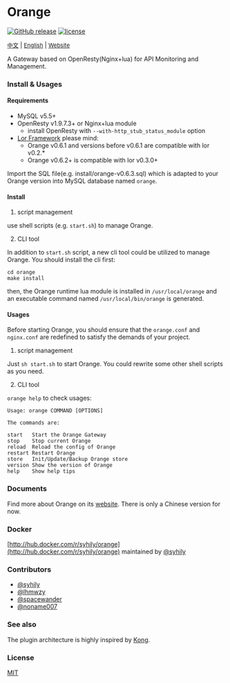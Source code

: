 # Orange

 [![GitHub release](https://img.shields.io/github/release/sumory/orange.svg)](https://github.com/sumory/orange/releases/latest) [![license](https://img.shields.io/github/license/sumory/orange.svg)](https://github.com/sumory/orange/blob/master/LICENSE)

<a href="./README_zh.md" style="font-size:13px">中文</a> | <a href="./README.md" style="font-size:13px">English</a> | <a href="http://orange.sumory.com" style="font-size:13px">Website</a>


A Gateway based on OpenResty(Nginx+lua) for API Monitoring and Management.


### Install & Usages

#### Requirements

- MySQL v5.5+
- OpenResty v1.9.7.3+ or Nginx+lua module
    - install OpenResty with `--with-http_stub_status_module` option
- [Lor Framework](https://github.com/sumory/lor) please mind:
    - Orange v0.6.1 and versions before v0.6.1 are compatible with lor v0.2.*
    - Orange v0.6.2+ is compatible with lor v0.3.0+

Import the SQL file(e.g. install/orange-v0.6.3.sql) which is adapted to your Orange version into MySQL database named `orange`.

#### Install

1) script management

use shell scripts (e.g. `start.sh`) to manage Orange.

2) CLI tool

In addition to `start.sh` script, a new cli tool could be utilized to manage Orange. You should install the cli first:

```
cd orange
make install
```

then, the Orange runtime lua module is installed in `/usr/local/orange` and an executable command named `/usr/local/bin/orange` is generated.

#### Usages

Before starting Orange, you should ensure that the `orange.conf` and `nginx.conf` are redefined to satisfy the demands of your project.

1) script management

Just `sh start.sh` to start Orange. You could rewrite some other shell scripts as you need.

2) CLI tool

`orange help` to check usages:

```shell
Usage: orange COMMAND [OPTIONS]

The commands are:

start   Start the Orange Gateway
stop    Stop current Orange
reload  Reload the config of Orange
restart Restart Orange
store   Init/Update/Backup Orange store
version Show the version of Orange
help    Show help tips
```




### Documents

Find more about Orange on its [website](http://orange.sumory.com/docs). There is only a Chinese version for now.


### Docker

[http://hub.docker.com/r/syhily/orange](http://hub.docker.com/r/syhily/orange) maintained by [@syhily](https://github.com/syhily)


### Contributors

- [@syhily](https://github.com/syhily)
- [@lhmwzy](https://github.com/lhmwzy)
- [@spacewander](https://github.com/spacewander)
- [@noname007](https://github.com/noname007)

### See also

The plugin architecture is highly inspired by [Kong](https://github.com/Mashape/kong).


### License

[MIT](./LICENSE)
